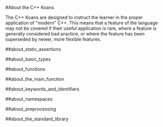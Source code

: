 #About the C++ Koans

The C++ Koans are designed to instruct the learner in the proper application of "modern" C++. This means that a feature of the language may not be covered if their useful application is rare, where a feature is generally considered bad practice, or where the feature has been superseded by newer, more flexible features.

##about_static_assertions

##about_basic_types

##about_functions

##about_the_main_function

##about_keywords_and_identifiers

##about_namespaces

##about_preprocessing

##about_the_standard_library

